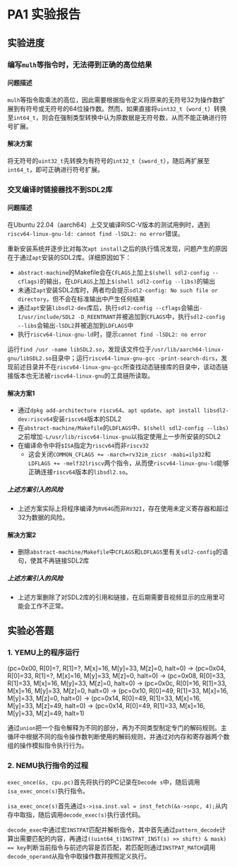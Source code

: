 # PA1 实验报告

## 实验进度

### 编写`mulh`等指令时，无法得到正确的高位结果

#### 问题描述

`mulh`等指令取乘法的高位，因此需要根据指令定义将原来的无符号32为操作数扩展到有符号或无符号的64位操作数。然而，如果直接将`uint32_t`（`word_t`）转换至`int64_t`，则会在强制类型转换中认为原数据是无符号数，从而不能正确进行符号扩展。

#### 解决方案

将无符号的`uint32_t`先转换为有符号的`int32_t`（`sword_t`），随后再扩展至`int64_t`，即可正确进行符号扩展。

### 交叉编译时链接器找不到SDL2库

#### 问题描述

在Ubuntu 22.04（aarch64）上交叉编译RISC-V版本的测试用例时，遇到`riscv64-linux-gnu-ld: cannot find -lSDL2: no error`错误。

重新安装系统并逐步比对每次`apt install`之后的执行情况发现，问题产生的原因在于通过`apt`安装的SDL2库。详细原因如下：

- `abstract-machine`的Makefile会在`CFLAGS`上加上`$(shell sdl2-config --cflags)`的输出，在`LDFLAGS`上加上`$(shell sdl2-config --libs)`的输出
- 未通过`apt`安装SDL2库时，两者均会提示`sdl2-config: No such file or directory`，但不会在标准输出中产生任何结果
- 通过`apt`安装`libsdl2-dev`库后，执行`sdl2-config --cflags`会输出`-I/usr/include/SDL2 -D_REENTRANT`并被追加到`CFLAGS`中，执行`sdl2-config --libs`会输出`-lSDL2`并被追加到`LDFLAGS`中
- 执行`riscv64-linux-gnu-ld`时，提示`cannot find -lSDL2: no error`

运行`find /usr -name libSDL2.so`，发现该文件位于`/usr/lib/aarch64-linux-gnu/libSDL2.so`目录中；运行`riscv64-linux-gnu-gcc -print-search-dirs`，发现前述目录并不在`riscv64-linux-gnu-gcc`所查找动态链接库的目录中，该动态链接版本也无法被`riscv64-linux-gnu`的工具链所读取。

#### 解决方案1

- 通过`dpkg add-architecture riscv64`、`apt update`、`apt install libsdl2-dev:riscv64`安装`riscv64`版本的SDL2
- 在`abstract-machine/Makefile`的`LDFLAGS`中、`$(shell sdl2-config --libs)`之前增加`-L/usr/lib/riscv64-linux-gnu`以指定使用上一步所安装的SDL2
- 在编译命令中将`$ISA`指定为`riscv64`而非`riscv32`
  - 这会关闭`COMMON_CFLAGS += -march=rv32im_zicsr -mabi=ilp32`和`LDFLAGS += -melf32lriscv`两个指令，从而使`riscv64-linux-gnu-ld`能够正确连接`riscv64`版本的`libsdl2.so`。
  
##### 上述方案引入的风险

- 上述方案实际上将程序编译为`RV64G`而非`RV32I`，存在使用未定义寄存器和超过32为数据的风险。

#### 解决方案2

- 删除`abstract-machine/Makefile`中`CFLAGS`和`LDFLAGS`里有关`sdl2-config`的语句，使其不再链接SDL2库

##### 上述方案引入的风险

- 上述方案删除了对SDL2库的引用和链接，在后期需要音视频显示的应用里可能会工作不正常。

## 实验必答题

### 1. YEMU上的程序运行

(pc=0x00, R[0]=?,  R[1]=?,  M[x]=16, M[y]=33, M[z]=0,  halt=0) ->
(pc=0x04, R[0]=33, R[1]=?,  M[x]=16, M[y]=33, M[z]=0,  halt=0) ->
(pc=0x08, R[0]=33, R[1]=33, M[x]=16, M[y]=33, M[z]=0,  halt=0) ->
(pc=0x0c, R[0]=16, R[1]=33, M[x]=16, M[y]=33, M[z]=0,  halt=0) ->
(pc=0x10, R[0]=49, R[1]=33, M[x]=16, M[y]=33, M[z]=0,  halt=0) ->
(pc=0x14, R[0]=49, R[1]=33, M[x]=16, M[y]=33, M[z]=49, halt=0) ->
(pc=0x14, R[0]=49, R[1]=33, M[x]=16, M[y]=33, M[z]=49, halt=1)

通过`union`把一个指令解释为不同的部分，再为不同类型制定专门的解码规则。主循环中根据不同的指令操作数判断使用的解码规则，并通过对内存和寄存器两个数组的操作模拟指令执行行为。


### 2. NEMU执行指令的过程

`exec_once(&s, cpu.pc)`首先将执行的PC记录在`Decode s`中，随后调用`isa_exec_once(s)`执行指令。

`isa_exec_once(s)`首先通过`s->isa.inst.val = inst_fetch(&s->snpc, 4);`从内存中取指，随后调用`decode_exec(s)`执行该代码。

`decode_exec`中通过宏`INSTPAT`匹配并解析指令，其中首先通过`pattern_decode`计算出需要匹配的内容，再通过`((uint64_t)INSTPAT_INST(s) >> shift) & mask) == key`判断当前指令与前述内容是否匹配，若匹配则通过`INSTPAT_MATCH`调用`decode_operand`从指令中取操作数并按照定义执行。